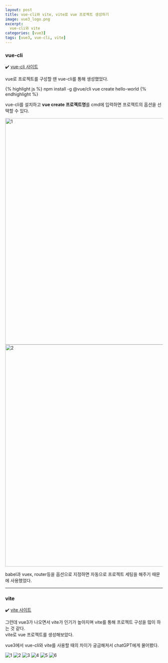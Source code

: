 ```yaml
---
layout: post
title: vue-cli와 vite, vite로 vue 프로젝트 생성하기
image: vue3_logo.png
excerpt: 
  vue-cli와 vite
categories: [vue3]
tags: [vue3, vue-cli, vite]
---
```


### vue-cli

✔️ [vue-cli 사이트](https://cli.vuejs.org/)

vue로 프로젝트를 구성할 땐 vue-cli를 통해 생성했었다.

{% highlight js %}
npm install -g @vue/cli
vue create hello-world
{% endhighlight %}
<br />

vue-cli를 설치하고 **vue create 프로젝트명**를 cmd에 입력하면 프로젝트의 옵션을 선택할 수 있다.

<img width="724" alt="1" src="https://github.com/DaYoung-woo/DaYoung-woo.github.io/assets/131967254/acca71c8-e575-488e-922d-d2ceb1ea260d">
<img width="710" alt="2" src="https://github.com/DaYoung-woo/DaYoung-woo.github.io/assets/131967254/ddfc81cb-c8a2-47bc-90b8-116bfd705757">

babel과 vuex, router등을 옵션으로 지정하면 자동으로 프로젝트 세팅을 해주기 때문에 사용했었다.   

---

### vite

✔️ [vite 사이트](https://vitejs-kr.github.io/guide/why.html)  

그런데 vue3가 나오면서 vite가 인기가 높아지며 vite를 통해 프로젝트 구성을 많이 하는 것 같다.  
vite로 vue 프로젝트를 생성해보았다.


vue3에서 vue-cli와 vite를 사용할 때의 차이가 궁금해져서 chatGPT에게 물어봤다.

![1](https://github.com/DaYoung-woo/DaYoung-woo.github.io/assets/131967254/bc342011-28b7-4566-9f52-80d1f9535b0b)
![2](https://github.com/DaYoung-woo/DaYoung-woo.github.io/assets/131967254/ebeb148c-ae5e-4889-870e-808d311e489e)
![3](https://github.com/DaYoung-woo/DaYoung-woo.github.io/assets/131967254/fa037164-7bdd-479a-9713-086fe1df99b4)
![4](https://github.com/DaYoung-woo/DaYoung-woo.github.io/assets/131967254/00f60442-e1ce-445c-951a-7a69a386ae7e)
![5](https://github.com/DaYoung-woo/DaYoung-woo.github.io/assets/131967254/a4275db8-5453-4a11-82b6-aa18923239aa)
![6](https://github.com/DaYoung-woo/DaYoung-woo.github.io/assets/131967254/30877bd3-375b-4c75-b1a4-39508a744048)
